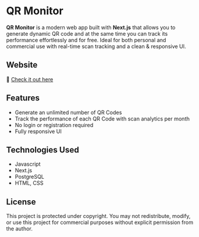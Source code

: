 # QR Monitor

**QR Monitor** is a modern web app built with **Next.js** that allows you to generate dynamic QR code and at the same time you can track its performance effortlessly and for free. Ideal for both personal and commercial use with real-time scan tracking and a clean & responsive UI.

## Website
🔗 [Check it out here](https://qrmonitor.vercel.app)

## Features
* Generate an unlimited number of QR Codes
* Track the performance of each QR Code with scan analytics per month
* No login or registration required 
* Fully responsive UI

## Technologies Used
* Javascript
* Next.js
* PostgreSQL
* HTML, CSS

## License
This project is protected under copyright. You may not redistribute, modify, or use this project for commercial purposes without explicit permission from the author.
